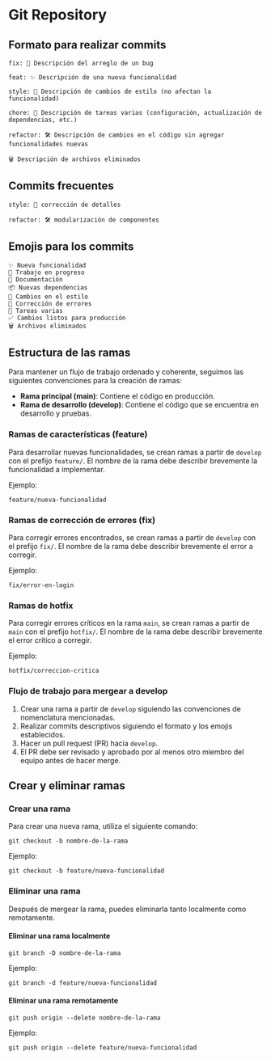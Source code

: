 # Git Repository

## Formato para realizar commits

```
fix: 🐛 Descripción del arreglo de un bug

feat: ✨ Descripción de una nueva funcionalidad

style: 🌈 Descripción de cambios de estilo (no afectan la funcionalidad)

chore: 📜 Descripción de tareas varias (configuración, actualización de dependencias, etc.)

refactor: 🛠️ Descripción de cambios en el código sin agregar funcionalidades nuevas

🗑️ Descripción de archivos eliminados
```

## Commits frecuentes

```
style: 🌈 corrección de detalles

refactor: 🛠️ modularización de componentes
```

## Emojis para los commits

```
✨ Nueva funcionalidad
🌱 Trabajo en progreso
📖 Documentación
📦 Nuevas dependencias
🌈 Cambios en el estilo
🐛 Corrección de errores
📜 Tareas varias
✅ Cambios listos para producción
🗑️ Archivos eliminados
```

## Estructura de las ramas

Para mantener un flujo de trabajo ordenado y coherente, seguimos las siguientes convenciones para la creación de ramas:

- **Rama principal (main)**: Contiene el código en producción.
- **Rama de desarrollo (develop)**: Contiene el código que se encuentra en desarrollo y pruebas.

### Ramas de características (feature)

Para desarrollar nuevas funcionalidades, se crean ramas a partir de `develop` con el prefijo `feature/`. El nombre de la rama debe describir brevemente la funcionalidad a implementar.

Ejemplo:
```
feature/nueva-funcionalidad
```

### Ramas de corrección de errores (fix)

Para corregir errores encontrados, se crean ramas a partir de `develop` con el prefijo `fix/`. El nombre de la rama debe describir brevemente el error a corregir.

Ejemplo:
```
fix/error-en-login
```

### Ramas de hotfix

Para corregir errores críticos en la rama `main`, se crean ramas a partir de `main` con el prefijo `hotfix/`. El nombre de la rama debe describir brevemente el error crítico a corregir.

Ejemplo:
```
hotfix/correccion-critica
```

### Flujo de trabajo para mergear a develop

1. Crear una rama a partir de `develop` siguiendo las convenciones de nomenclatura mencionadas.
2. Realizar commits descriptivos siguiendo el formato y los emojis establecidos.
3. Hacer un pull request (PR) hacia `develop`.
4. El PR debe ser revisado y aprobado por al menos otro miembro del equipo antes de hacer merge.

## Crear y eliminar ramas

### Crear una rama

Para crear una nueva rama, utiliza el siguiente comando:

```
git checkout -b nombre-de-la-rama
```

Ejemplo:

```
git checkout -b feature/nueva-funcionalidad
```

### Eliminar una rama

Después de mergear la rama, puedes eliminarla tanto localmente como remotamente.

#### Eliminar una rama localmente

```
git branch -D nombre-de-la-rama
```

Ejemplo:

```
git branch -d feature/nueva-funcionalidad
```

#### Eliminar una rama remotamente

```
git push origin --delete nombre-de-la-rama
```

Ejemplo:

```
git push origin --delete feature/nueva-funcionalidad
```
